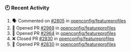 ### 🕘 Recent Activity

<!--START_SECTION:activity-->
1. 🗣 Commented on [#2805](https://github.com/openconfig/featureprofiles/pull/2805#issuecomment-2161983373) in [openconfig/featureprofiles](https://github.com/openconfig/featureprofiles)
2. 💪 Opened PR [#2969](https://github.com/openconfig/featureprofiles/pull/2969) in [openconfig/featureprofiles](https://github.com/openconfig/featureprofiles)
3. 💪 Opened PR [#2964](https://github.com/openconfig/featureprofiles/pull/2964) in [openconfig/featureprofiles](https://github.com/openconfig/featureprofiles)
4. ❌ Closed PR [#2830](https://github.com/openconfig/featureprofiles/pull/2830) in [openconfig/featureprofiles](https://github.com/openconfig/featureprofiles)
5. 💪 Opened PR [#2830](https://github.com/openconfig/featureprofiles/pull/2830) in [openconfig/featureprofiles](https://github.com/openconfig/featureprofiles)
<!--END_SECTION:activity-->
